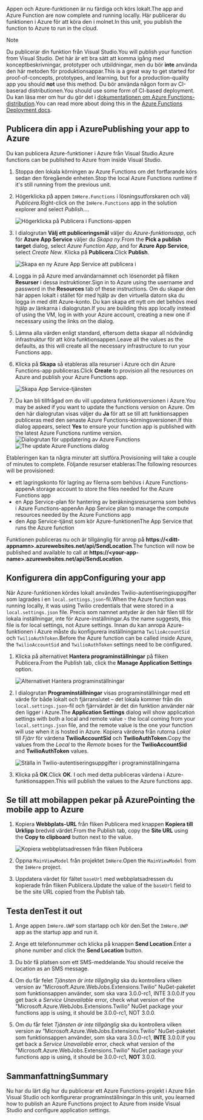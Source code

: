 <span data-ttu-id="0e8f7-101">Appen och Azure-funktionen är nu färdiga och körs lokalt.</span><span class="sxs-lookup"><span data-stu-id="0e8f7-101">The app and Azure Function are now complete and running locally.</span></span> <span data-ttu-id="0e8f7-102">Här publicerar du funktionen i Azure för att köra den i molnet.</span><span class="sxs-lookup"><span data-stu-id="0e8f7-102">In this unit, you publish the function to Azure to run in the cloud.</span></span>

> [!Note]
> <span data-ttu-id="0e8f7-103">Du publicerar din funktion från Visual Studio.</span><span class="sxs-lookup"><span data-stu-id="0e8f7-103">You will publish your function from Visual Studio.</span></span> <span data-ttu-id="0e8f7-104">Det här är ett bra sätt att komma igång med konceptbeskrivningar, prototyper och utbildningar, men du bör **inte** använda den här metoden för produktionsappar.</span><span class="sxs-lookup"><span data-stu-id="0e8f7-104">This is a great way to get started for proof-of-concepts, prototypes, and learning, but for a production-quality app you should **not** use this method.</span></span> <span data-ttu-id="0e8f7-105">Du bör använda någon form av CI-baserad distributionen.</span><span class="sxs-lookup"><span data-stu-id="0e8f7-105">You should use some form of CI-based deployment.</span></span> <span data-ttu-id="0e8f7-106">Du kan läsa mer om hur du gör det i [dokumentationen om Azure Functions-distribution](https://docs.microsoft.com/azure/azure-functions/functions-continuous-deployment?azure-portal=true).</span><span class="sxs-lookup"><span data-stu-id="0e8f7-106">You can read more about doing this in the [Azure Functions Deployment docs](https://docs.microsoft.com/azure/azure-functions/functions-continuous-deployment?azure-portal=true).</span></span>

## <a name="publishing-your-app-to-azure"></a><span data-ttu-id="0e8f7-107">Publicera din app i Azure</span><span class="sxs-lookup"><span data-stu-id="0e8f7-107">Publishing your app to Azure</span></span>

<span data-ttu-id="0e8f7-108">Du kan publicera Azure-funktioner i Azure från Visual Studio.</span><span class="sxs-lookup"><span data-stu-id="0e8f7-108">Azure functions can be published to Azure from inside Visual Studio.</span></span>

1. <span data-ttu-id="0e8f7-109">Stoppa den lokala körningen av Azure Functions om det fortfarande körs sedan den föregående enheten.</span><span class="sxs-lookup"><span data-stu-id="0e8f7-109">Stop the local Azure Functions runtime if it's still running from the previous unit.</span></span>

1. <span data-ttu-id="0e8f7-110">Högerklicka på appen `ImHere.Functions` i lösningsutforskaren och välj *Publicera*.</span><span class="sxs-lookup"><span data-stu-id="0e8f7-110">Right-click on the `ImHere.Functions` app in the solution explorer and select *Publish...*.</span></span>

    ![Högerklicka på Publicera i Functions-appen](../media/8-right-click-publish.png)

1. <span data-ttu-id="0e8f7-112">I dialogrutan **Välj ett publiceringsmål** väljer du *Azure-funktionsapp*, och för **Azure App Service** väljer du *Skapa ny*.</span><span class="sxs-lookup"><span data-stu-id="0e8f7-112">From the **Pick a publish target** dialog, select *Azure Function App*, and for **Azure App Service**, select *Create New*.</span></span> <span data-ttu-id="0e8f7-113">Klicka på **Publicera**.</span><span class="sxs-lookup"><span data-stu-id="0e8f7-113">Click **Publish**.</span></span>

    ![Skapa en ny Azure App Service att publicera i](../media/8-pick-publish-target.png)

1. <span data-ttu-id="0e8f7-115">Logga in på Azure med användarnamnet och lösenordet på fliken **Resurser** i dessa instruktioner.</span><span class="sxs-lookup"><span data-stu-id="0e8f7-115">Sign in to Azure using the username and password in the **Resources** tab of these instructions.</span></span> <span data-ttu-id="0e8f7-116">Om du skapar den här appen lokalt i stället för med hjälp av den virtuella datorn ska du logga in med ditt Azure-konto. Du kan skapa ett nytt om det behövs med hjälp av länkarna i dialogrutan.</span><span class="sxs-lookup"><span data-stu-id="0e8f7-116">If you are building this app locally instead of using the VM, log in with your Azure account, creating a new one if necessary using the links on the dialog.</span></span>

1. <span data-ttu-id="0e8f7-117">Lämna alla värden enligt standard, eftersom detta skapar all nödvändig infrastruktur för att köra funktionsappen.</span><span class="sxs-lookup"><span data-stu-id="0e8f7-117">Leave all the values as the defaults, as this will create all the necessary infrastructure to run your Functions app.</span></span>

1. <span data-ttu-id="0e8f7-118">Klicka på **Skapa** så etableras alla resurser i Azure och din Azure Functions-app publiceras.</span><span class="sxs-lookup"><span data-stu-id="0e8f7-118">Click **Create** to provision all the resources on Azure and publish your Azure Functions app.</span></span>

    ![Skapa App Service-tjänsten](../media/8-create-app-service.png)

1. <span data-ttu-id="0e8f7-120">Du kan bli tillfrågad om du vill uppdatera funktionsversionen i Azure.</span><span class="sxs-lookup"><span data-stu-id="0e8f7-120">You may be asked if you want to update the functions version on Azure.</span></span> <span data-ttu-id="0e8f7-121">Om den här dialogrutan visas väljer du **Ja** för att se till att funktionsappen publiceras med den senaste Azure Functions-körningsversionen.</span><span class="sxs-lookup"><span data-stu-id="0e8f7-121">If this dialog appears, select **Yes** to ensure your function app is published with the latest Azure Functions runtime version.</span></span>
    <span data-ttu-id="0e8f7-122">![Dialogrutan för uppdatering av Azure Functions](../media/8-update-functions-on-azure.png)</span><span class="sxs-lookup"><span data-stu-id="0e8f7-122">![The update Azure Functions dialog](../media/8-update-functions-on-azure.png)</span></span>

<span data-ttu-id="0e8f7-123">Etableringen kan ta några minuter att slutföra.</span><span class="sxs-lookup"><span data-stu-id="0e8f7-123">Provisioning will take a couple of minutes to complete.</span></span> <span data-ttu-id="0e8f7-124">Följande resurser etableras:</span><span class="sxs-lookup"><span data-stu-id="0e8f7-124">The following resources will be provisioned:</span></span>

- <span data-ttu-id="0e8f7-125">ett lagringskonto för lagring av filerna som behövs i Azure Functions-appen</span><span class="sxs-lookup"><span data-stu-id="0e8f7-125">A storage account to store the files needed for the Azure Functions app</span></span>
- <span data-ttu-id="0e8f7-126">en App Service-plan för hantering av beräkningsresurserna som behövs i Azure Functions-appen</span><span class="sxs-lookup"><span data-stu-id="0e8f7-126">An App Service plan to manage the compute resources needed by the Azure Functions app</span></span>
- <span data-ttu-id="0e8f7-127">den App Service-tjänst som kör Azure-funktionen</span><span class="sxs-lookup"><span data-stu-id="0e8f7-127">The App Service that runs the Azure function</span></span>

<span data-ttu-id="0e8f7-128">Funktionen publiceras nu och är tillgänglig för anrop på **https://\<ditt-appnamn\>.azurewebsites.net/api/SendLocation**.</span><span class="sxs-lookup"><span data-stu-id="0e8f7-128">The function will now be published and available to call at **https://\<your-app-name\>.azurewebsites.net/api/SendLocation**.</span></span>

## <a name="configuring-your-app"></a><span data-ttu-id="0e8f7-129">Konfigurera din app</span><span class="sxs-lookup"><span data-stu-id="0e8f7-129">Configuring your app</span></span>

<span data-ttu-id="0e8f7-130">När Azure-funktionen kördes lokalt användes Twilio-autentiseringsuppgifter som lagrades i en `local.settings.json`-fil.</span><span class="sxs-lookup"><span data-stu-id="0e8f7-130">When the Azure function was running locally, it was using Twilio credentials that were stored in a `local.settings.json` file.</span></span> <span data-ttu-id="0e8f7-131">Precis som namnet antyder är den här filen till för lokala inställningar, inte för Azure-inställningar.</span><span class="sxs-lookup"><span data-stu-id="0e8f7-131">As the name suggests, this file is for local settings, not Azure settings.</span></span> <span data-ttu-id="0e8f7-132">Innan du kan anropa Azure-funktionen i Azure måste du konfigurera inställningarna `TwilioAccountSid` och `TwilioAuthToken`.</span><span class="sxs-lookup"><span data-stu-id="0e8f7-132">Before the Azure function can be called inside Azure, the `TwilioAccountSid` and `TwilioAuthToken` settings need to be configured.</span></span>

1. <span data-ttu-id="0e8f7-133">Klicka på alternativet **Hantera programinställningar** på fliken Publicera.</span><span class="sxs-lookup"><span data-stu-id="0e8f7-133">From the Publish tab, click the **Manage Application Settings** option.</span></span>

    ![Alternativet Hantera programinställningar](../media/8-application-settings-option.png)

1. <span data-ttu-id="0e8f7-135">I dialogrutan **Programinställningar** visas programinställningar med ett värde för både lokalt och fjärranslutet – det lokala kommer från din `local.settings.json`-fil och fjärrvärdet är det din funktion använder när den ligger i Azure.</span><span class="sxs-lookup"><span data-stu-id="0e8f7-135">The **Application Settings** dialog will show application settings with both a local and remote value - the local coming from your `local.settings.json` file, and the remote value is the one your function will use when it is hosted in Azure.</span></span> <span data-ttu-id="0e8f7-136">Kopiera värdena från rutorna *Lokal* till *Fjärr* för värdena **TwilioAccountSid** och **TwilioAuthToken**.</span><span class="sxs-lookup"><span data-stu-id="0e8f7-136">Copy the values from the *Local* to the *Remote* boxes for the **TwilioAccountSid** and **TwilioAuthToken** values.</span></span>

    ![Ställa in Twilio-autentiseringsuppgifter i programinställningarna](../media/8-set-creds-in-app-settings.png)

1. <span data-ttu-id="0e8f7-138">Klicka på **OK**.</span><span class="sxs-lookup"><span data-stu-id="0e8f7-138">Click **OK**.</span></span> <span data-ttu-id="0e8f7-139">I och med detta publiceras värdena i Azure-funktionsappen.</span><span class="sxs-lookup"><span data-stu-id="0e8f7-139">This will publish the values to the Azure functions app.</span></span>

## <a name="pointing-the-mobile-app-to-azure"></a><span data-ttu-id="0e8f7-140">Se till att mobilappen pekar på Azure</span><span class="sxs-lookup"><span data-stu-id="0e8f7-140">Pointing the mobile app to Azure</span></span>

1. <span data-ttu-id="0e8f7-141">Kopiera **Webbplats-URL** från fliken Publicera med knappen **Kopiera till Urklipp** bredvid värdet.</span><span class="sxs-lookup"><span data-stu-id="0e8f7-141">From the Publish tab, copy the **Site URL** using the **Copy to clipboard** button next to the value.</span></span>

    ![Kopiera webbplatsadressen från fliken Publicera](../media/8-copy-site-url.png)

1. <span data-ttu-id="0e8f7-143">Öppna `MainViewModel` från projektet `ImHere`.</span><span class="sxs-lookup"><span data-stu-id="0e8f7-143">Open the `MainViewModel` from the `ImHere` project.</span></span>

1. <span data-ttu-id="0e8f7-144">Uppdatera värdet för fältet `baseUrl` med webbplatsadressen du kopierade från fliken Publicera.</span><span class="sxs-lookup"><span data-stu-id="0e8f7-144">Update the value of the `baseUrl` field to be the site URL copied from the Publish tab.</span></span>

## <a name="test-it-out"></a><span data-ttu-id="0e8f7-145">Testa den</span><span class="sxs-lookup"><span data-stu-id="0e8f7-145">Test it out</span></span>

1. <span data-ttu-id="0e8f7-146">Ange appen `ImHere.UWP` som startapp och kör den.</span><span class="sxs-lookup"><span data-stu-id="0e8f7-146">Set the `ImHere.UWP` app as the startup app and run it.</span></span>

1. <span data-ttu-id="0e8f7-147">Ange ett telefonnummer och klicka på knappen **Send Location**.</span><span class="sxs-lookup"><span data-stu-id="0e8f7-147">Enter a phone number and click the **Send Location** button.</span></span>

1. <span data-ttu-id="0e8f7-148">Du bör få platsen som ett SMS-meddelande.</span><span class="sxs-lookup"><span data-stu-id="0e8f7-148">You should receive the location as an SMS message.</span></span>

1. <span data-ttu-id="0e8f7-149">Om du får felet *Tjänsten är inte tillgänglig* ska du kontrollera vilken version av ”Microsoft.Azure.WebJobs.Extensions.Twilio” NuGet-paketet som funktionsappen använder, som ska vara 3.0.0-rc1, INTE 3.0.0.</span><span class="sxs-lookup"><span data-stu-id="0e8f7-149">If you get back a *Service Unavailable* error, check what version of the "Microsoft.Azure.WebJobs.Extensions.Twilio" NuGet package your functions app is using, it should be 3.0.0-rc1, NOT 3.0.0.</span></span>
1. <span data-ttu-id="0e8f7-150">Om du får felet *Tjänsten är inte tillgänglig* ska du kontrollera vilken version av ”Microsoft.Azure.WebJobs.Extensions.Twilio” NuGet-paketet som funktionsappen använder, som ska vara 3.0.0-rc1, **INTE** 3.0.0.</span><span class="sxs-lookup"><span data-stu-id="0e8f7-150">If you get back a *Service Unavailable* error, check what version of the "Microsoft.Azure.WebJobs.Extensions.Twilio" NuGet package your functions app is using, it should be 3.0.0-rc1, **NOT** 3.0.0.</span></span>

## <a name="summary"></a><span data-ttu-id="0e8f7-151">Sammanfattning</span><span class="sxs-lookup"><span data-stu-id="0e8f7-151">Summary</span></span>

<span data-ttu-id="0e8f7-152">Nu har du lärt dig hur du publicerar ett Azure Functions-projekt i Azure från Visual Studio och konfigurerar programinställningar.</span><span class="sxs-lookup"><span data-stu-id="0e8f7-152">In this unit, you learned how to publish an Azure Functions project to Azure from inside Visual Studio and configure application settings.</span></span>